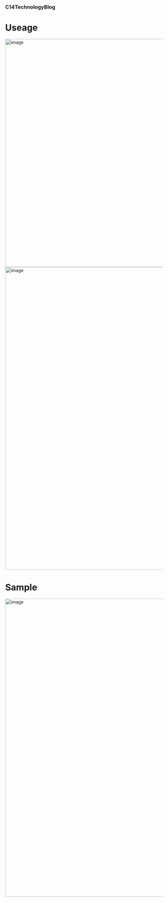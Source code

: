 ### C14TechnologyBlog

# Useage

<img width="727" alt="image" src="https://user-images.githubusercontent.com/105176171/181247503-766e09ca-bc73-49ab-8c0e-b9b42247ef1d.png">


<img width="965" alt="image" src="https://user-images.githubusercontent.com/105176171/181250347-afff19d8-a6d4-4a15-ba0b-62fd9660180b.png">


# Sample

<img width="950" alt="image" src="https://user-images.githubusercontent.com/105176171/181249403-8987bac3-1eeb-414f-be80-efc713e48aec.png">

